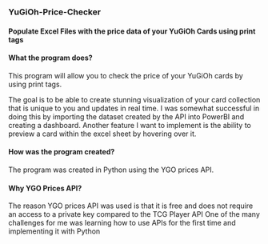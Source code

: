 ### YuGiOh-Price-Checker
#### Populate Excel Files with the price data of your YuGiOh Cards using print tags

#### What the program does?
This program will allow you to check the price of your YuGiOh cards by using print tags.

The goal is to be able to create stunning visualization of your card collection that is unique to you
and updates in real time. I was somewhat successful in doing this by importing the dataset created by the API into
PowerBI and creating a dashboard. Another feature I want to implement is the ability to preview a card within the excel sheet by hovering over it. 


#### How was the program created?
The program was created in Python using the YGO prices API.

#### Why YGO Prices API?
The reason YGO prices API was used is that it is free and does not require an access to a private key compared to the TCG Player API
One of the many challenges for me was learning how to use APIs for the first time and implementing it with Python

